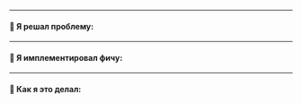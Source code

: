 <!-- Название задачи на доске задач -->

<!-- [SEDONA-X] XXXXXXXXXXXX -->

----
<!--- Если ты занимался багом -->
#### 🐛 Я решал проблему:


----
<!--- Если ты делал новый функционал -->
#### 🚀 Я имплементировал фичу:



---
#### 🤔 Как я это делал:
